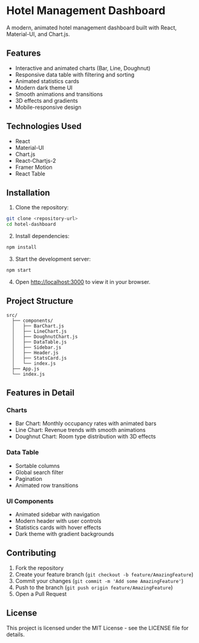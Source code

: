 # Hotel Management Dashboard

A modern, animated hotel management dashboard built with React, Material-UI, and Chart.js.

## Features

- Interactive and animated charts (Bar, Line, Doughnut)
- Responsive data table with filtering and sorting
- Animated statistics cards
- Modern dark theme UI
- Smooth animations and transitions
- 3D effects and gradients
- Mobile-responsive design

## Technologies Used

- React
- Material-UI
- Chart.js
- React-Chartjs-2
- Framer Motion
- React Table

## Installation

1. Clone the repository:
```bash
git clone <repository-url>
cd hotel-dashboard
```

2. Install dependencies:
```bash
npm install
```

3. Start the development server:
```bash
npm start
```

4. Open [http://localhost:3000](http://localhost:3000) to view it in your browser.

## Project Structure

```
src/
  ├── components/
  │   ├── BarChart.js
  │   ├── LineChart.js
  │   ├── DoughnutChart.js
  │   ├── DataTable.js
  │   ├── Sidebar.js
  │   ├── Header.js
  │   ├── StatsCard.js
  │   └── index.js
  ├── App.js
  └── index.js
```

## Features in Detail

### Charts
- Bar Chart: Monthly occupancy rates with animated bars
- Line Chart: Revenue trends with smooth animations
- Doughnut Chart: Room type distribution with 3D effects

### Data Table
- Sortable columns
- Global search filter
- Pagination
- Animated row transitions

### UI Components
- Animated sidebar with navigation
- Modern header with user controls
- Statistics cards with hover effects
- Dark theme with gradient backgrounds

## Contributing

1. Fork the repository
2. Create your feature branch (`git checkout -b feature/AmazingFeature`)
3. Commit your changes (`git commit -m 'Add some AmazingFeature'`)
4. Push to the branch (`git push origin feature/AmazingFeature`)
5. Open a Pull Request

## License

This project is licensed under the MIT License - see the LICENSE file for details. 